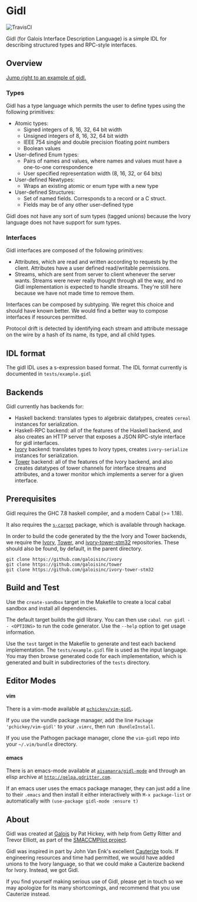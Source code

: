 # Gidl

![TravisCI](https://travis-ci.org/GaloisInc/gidl.svg)

Gidl (for Galois Interface Description Language) is a simple IDL for
describing structured types and RPC-style interfaces.

## Overview

[Jump right to an example of gidl.](https://github.com/galoisinc/gidl/tree/master/tests/example.gidl)

### Types

Gidl has a type language which permits the user to define types using
the following primitives:
- Atomic types:
    - Signed integers of 8, 16, 32, 64 bit width
    - Unsigned integers of 8, 16, 32, 64 bit width
    - IEEE 754 single and double precision floating point numbers
    - Boolean values
- User-defined Enum types:
    - Pairs of names and values, where names and values must have
      a one-to-one correspondence
    - User specified representation width (8, 16, 32, or 64 bits)
- User-defined Newtypes:
    - Wraps an existing atomic or enum type with a new type
- User-defined Structures:
    - Set of named fields. Corresponds to a record or a C struct.
    - Fields may be of any other user-defined type

Gidl does not have any sort of sum types (tagged unions) because the Ivory
language does not have support for sum types.

### Interfaces

Gidl interfaces are composed of the following primitives:
- Attributes, which are read and written according to requests by the client.
  Attributes have a user defined read/writable permissions.
- Streams, which are sent from server to client whenever the server wants.
  Streams were never really thought through all the way, and no Gidl
  implementation is expected to handle streams. They're still here because we
  have not made time to remove them.

Interfaces can be composed by subtyping. We regret this choice and should have
known better. We would find a better way to compose interfaces if resources
permitted.

Protocol drift is detected by identifying each stream and attribute message
on the wire by a hash of its name, its type, and all child types.

## IDL format

The gidl IDL uses a s-expression based format. The IDL format currently is
documented in `tests/example.gidl`

## Backends

Gidl currently has backends for:
  - Haskell backend: translates types to algebraic datatypes, creates `cereal`
    instances for serialization.
  - Haskell-RPC backend: all of the features of the Haskell backend, and also
    creates an HTTP server that exposes a JSON RPC-style interface for gidl
    interfaces.
  - [Ivory][] backend: translates types to Ivory types, creates `ivory-serialize`
    instances for serialization.
  - [Tower][] backend: all of the features of the Ivory backend, and also
    creates datatypes of tower channels for interface streams and attributes,
    and a tower monitor which implements a server for a given interface.

[Ivory]: http://github.com/GaloisInc/ivory
[Tower]: http://github.com/GaloisInc/tower

## Prerequisites

Gidl requires the GHC 7.8 haskell compiler, and a modern Cabal (>= 1.18).

It also requires the [`s-cargot`][s-cargot] package, which is available
through hackage.

[s-cargot]: https://github.com/aisamanra/s-cargot

In order to build the code generated by the the Ivory and Tower backends, we 
require the [Ivory][], [Tower][], and [ivory-tower-stm32][] repositories. These
should also be found, by default, in the parent directory.

[ivory-tower-stm32]: http://github.com/GaloisInc/ivory-tower-stm32

```
git clone https://github.com/galoisinc/ivory
git clone https://github.com/galoisinc/tower
git clone https://github.com/galoisinc/ivory-tower-stm32
```

## Build and Test

Use the `create-sandbox` target in the Makefile to create a local cabal
sandbox and install all dependencies.

The default target builds the gidl library. You can then use `cabal run gidl --
<OPTIONS>` to run the code generator. Use the `--help` option to get usage
information.

Use the `test` target in the Makefile to generate and test each backend
implementation. The `tests/example.gidl` file is used as the input language.
You may then browse generated code for each implementation, which is generated
and built in subdirectories of the `tests` directory.

## Editor Modes

#### vim
There is a vim-mode available at [`pchickey/vim-gidl`](https://github.com/pchickey/vim-gidl).

If you use the vundle package manager, add the line `Package 'pchickey/vim-gidl'`
to your `.vimrc`, then run `:BundleInstall`.

If you use the Pathogen package manager, clone the `vim-gidl` repo into your
`~/.vim/bundle` directory.

#### emacs
There is an emacs-mode available at [`aisamanra/gidl-mode`](https://github.com/aisamanra/gidl-mode)
and through an elisp archive at [`http://gelpa.gdritter.com`](http://gelpa.gdritter.com).

If an emacs user uses the emacs package manager, they can just add a line to
their `.emacs` and then install it either interactively with `M-x package-list`
or automatically with `(use-package gidl-mode :ensure t)`

## About

Gidl was created at [Galois][] by Pat Hickey, with help from Getty Ritter and
Trevor Elliott, as part of the [SMACCMPilot project][].

Gidl was inspired in part by John Van Enk's excellent [Cauterize][] tools. If
engineering resources and time had permitted, we would have added unions to the
Ivory language, so that we could make a Cauterize backend for Ivory. Instead, we
got Gidl.

If you find yourself making serious use of Gidl, please get in touch so we may
apologize for its many shortcomings, and recommend that you use Cauterize
instead.

[Galois]: https://galois.com
[SMACCMPilot project]: https://smaccmpilot.org
[Cauterize]: https://github.com/cauterize-tools/cauterize


